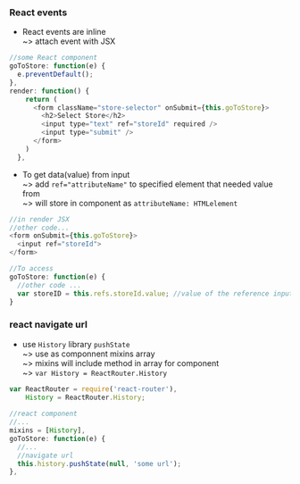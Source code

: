 ### React events  
* React events are inline  
~> attach event with JSX  
```javascript
//some React component
goToStore: function(e) {
  e.preventDefault();
},
render: function() {
    return (
      <form className="store-selector" onSubmit={this.goToStore}>
        <h2>Select Store</h2>
        <input type="text" ref="storeId" required />
        <input type="submit" />        
      </form>
    )
  },
```

* To get data(value) from input  
~> add `ref="attributeName"` to specified element that needed value from  
~> will store in component as `attributeName: HTMLelement`  
```javascript
//in render JSX
//other code...
<form onSubmit={this.goToStore}>
  <input ref="storeId">
</form>
```

```javascript
//To access
goToStore: function(e) {
  //other code ...
  var storeID = this.refs.storeId.value; //value of the reference input
}
```

### react navigate url  
* use `History` library `pushState`  
~> use as componnent mixins array    
~> mixins will include method in array for component  
~> `var History = ReactRouter.History`  

```javascript
var ReactRouter = require('react-router'),
    History = ReactRouter.History;
    
//react component
//...
mixins = [History],
goToStore: function(e) {
  //...
  //navigate url
  this.history.pushState(null, 'some url');
},
```